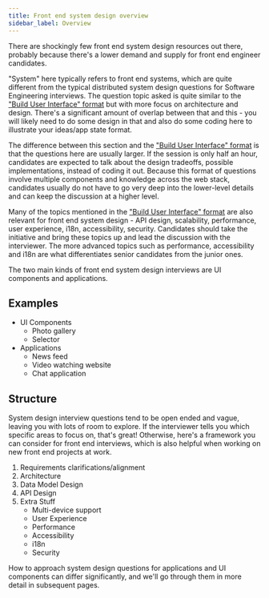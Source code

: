 ```yaml
---
title: Front end system design overview
sidebar_label: Overview
---
```


There are shockingly few front end system design resources out there, probably because there's a lower demand and supply for front end engineer candidates.

"System" here typically refers to front end systems, which are quite different from the typical distributed system design questions for Software Engineering interviews. The question topic asked is quite similar to the ["Build User Interface" format](./build-user-interfaces.md) but with more focus on architecture and design. There's a significant amount of overlap between that and this - you will likely need to do some design in that and also do some coding here to illustrate your ideas/app state format.

The difference between this section and the ["Build User Interface" format](./build-user-interfaces.md) is that the questions here are usually larger. If the session is only half an hour, candidates are expected to talk about the design tradeoffs, possible implementations, instead of coding it out. Because this format of questions involve multiple components and knowledge across the web stack, candidates usually do not have to go very deep into the lower-level details and can keep the discussion at a higher level.

Many of the topics mentioned in the ["Build User Interface" format](./build-user-interfaces.md) are also relevant for front end system design - API design, scalability, performance, user experience, i18n, accessibility, security. Candidates should take the initiative and bring these topics up and lead the discussion with the interviewer. The more advanced topics such as performance, accessibility and i18n are what differentiates senior candidates from the junior ones.

The two main kinds of front end system design interviews are UI components and applications.

## Examples

- UI Components
  - Photo gallery
  - Selector
- Applications
  - News feed
  - Video watching website
  - Chat application

## Structure

System design interview questions tend to be open ended and vague, leaving you with lots of room to explore. If the interviewer tells you which specific areas to focus on, that's great! Otherwise, here's a framework you can consider for front end interviews, which is also helpful when working on new front end projects at work.

1. Requirements clarifications/alignment
1. Architecture
1. Data Model Design
1. API Design
1. Extra Stuff
   - Multi-device support
   - User Experience
   - Performance
   - Accessibility
   - i18n
   - Security

How to approach system design questions for applications and UI components can differ significantly, and we'll go through them in more detail in subsequent pages.
